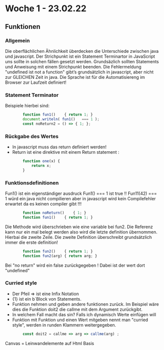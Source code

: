 # Woche 1 - 23.02.22

## Funktionen
### Allgemein
Die oberflächlichen Ähnlichkeit überdecken die Unterschiede zwischen java und javascript.
Der Strichpunkt ist ein Statement Terminartor in JavaScript uns sollte in solchen fällen gesetzt werden.
Grundsäzlich sollten Statements und Anweisung mit einem Strichpunkt beenden.
Die Fehlermeldung "undefined ist not a function" gibt’s grundsätzlich in javascript, aber nicht zur GLEICHEN Zeit in java.
Die Sprache ist für die Automatisiereng im Browser zur Laufzeit definiert!

### Statement Terminator
Beispiele hierbei sind:
```javascript
        function fun1()    { return 1; }
        document.writeln( fun1()   === 1 );
        const noReturn2 = () => { 1; };
```
### Rückgabe des Wertes
- In javascript muss das return definiert werden!
- Return ist eine direktive mit einem Return statement :
```javascript
        function one(x) {
            return x;
        }
```

### Funktionsdefinitionen
Fun1() ist ein eigenständiger ausdruck
Fun1() === 1 ist true !!
Fun11(42) === 1 würd ein java nicht compilieren aber in javascript wird kein Compilefehler erwartet da es keinen compiler gibt !!!
```javascript
        function noReturn()    { 1; }
        function fun1()    { return 1; }
```

Die Methode wird überschrieben wie eine variable bei fun2.
Die Referenz kann nur ein mal belegt werden also wird die letzte definition übernommen. Hierbai die zweite Zeile.
Die zweite Definition überschreibt grundsätzlich immer die erste definition!
```javascript
        function fun2()    { return 1; }
        function fun2(arg) { return arg; }
```

Bei "no return" wird ein false zurückgegeben ! Dabei ist der wert dort "undefined"

### Curried style

- Der Pfeil => ist eine Infix Notation
- {1} ist ein b`Block von Statements.
- Funktion nehmen und geben andere funktionen zurück. Im Beispiel wäre dies die Funktion doit2 die callme mit dem Argument zurückgibt.
- In welchem Fall macht das sin? Falls ich dynamisch Werte einfügen will
- Funktion mit Funktion und einen Wert mitgeben nennt man "curried style", werden in runden Klammern weitergegeben.
```javascript
        const doit2 = callme => arg => callme(arg) ;
```
Canvas = Leinwandelemente auf Html Basis